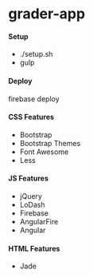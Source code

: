 # grader-app

#### Setup
- ./setup.sh
- gulp

#### Deploy
firebase deploy

#### CSS Features
- Bootstrap
- Bootstrap Themes
- Font Awesome
- Less

#### JS Features
- jQuery
- LoDash
- Firebase
- AngularFire
- Angular

#### HTML Features
- Jade

